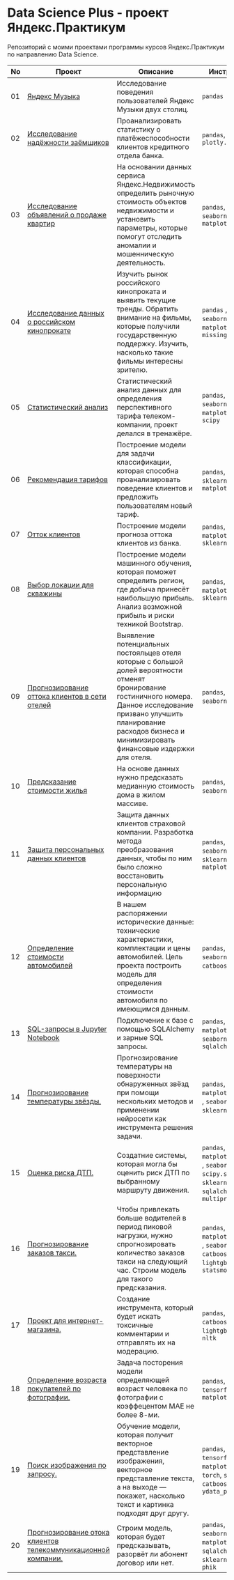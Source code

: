 # Data Science Plus - проект Яндекс.Практикум
Репозиторий с моими проектами программы курсов Яндекс.Практикум по направлению Data Science.

|No |Проект            |Описание                                      |Инструменты
|---                   |---                       |---                |---
|01|[Яндекс Музыка](https://github.com/okhko/ds/blob/main/01_yandex_music/yandex_music.ipynb)           |Исследование поведения пользователей Яндекс Музыки двух столиц. | `pandas`
|02|[Исследование надёжности заёмщиков](https://github.com/okhko/ds/blob/main/02_borrowers/02_borrowers.ipynb)            |Проанализировать статистику о платёжеспособности клиентов кредитного отдела банка.     | `pandas`, `seaborn`, `plotly.express`
|03|[Исследование объявлений о продаже квартир](https://github.com/okhko/ds/blob/main/03_real_estate/03_real_estate.ipynb)    |На основании данных сервиса Яндекс.Недвижимость определить рыночную стоимость объектов недвижимости и установить параметры, которые помогут отследить аномалии и мошенническую деятельность.     | `pandas`, `numpy`, `seaborn`, `matplotlib`
|04|[Исследование данных о российском кинопрокате](https://github.com/okhko/ds/blob/main/04_movies/04_movies.ipynb) |Изучить рынок российского кинопроката и выявить текущие тренды. Обратить внимание на фильмы, которые получили государственную поддержку. Изучить, насколько такие фильмы интересны зрителю.     | `pandas` , `numpy`, `seaborn`, `matplotlib`, `missingno`
|05|[Статистический анализ](https://github.com/okhko/ds/blob/main/05_stat_analysis/05_stat_analysis.ipynb)           |Статистический анализ данных для определения перспективного тарифа телеком-компании, проект делался в тренажёре.     |`pandas`, `numpy`, `seaborn`, `matplotlib.pyplot`, `scipy`
|06   |[Рекомендация тарифов](https://github.com/okhko/ds/blob/main/06_mobile_tariffs/06_mobile_tariffs.ipynb)            |Построение модели для задачи классификации, которая способна проанализировать поведение клиентов и предложить пользователям новый тариф.    |`pandas`, `numpy`, `sklearn`, `seaborn`, `matplotlib`
|07      |[Отток клиентов](https://github.com/okhko/ds/blob/main/07_churn/07_churn.ipynb)           |Построение модели прогноза оттока клиентов из банка.    | `pandas`, `matplotlib`, `sklearn`
|08         |[Выбор локации для скважины](https://github.com/okhko/ds/blob/main/08_oil_derrick/08_oil_derrick.ipynb)             |Построение модели машинного обучения, которая поможет определить регион, где добыча принесёт наибольшую прибыль. Анализ возможной прибыль и риски техникой Bootstrap.     |`pandas`, `numpy`, `matplotlib`, `sklearn`
|09      |[Прогнозирование оттока клиентов в сети отелей](https://github.com/okhko/ds/blob/main/09_hotel/09_hotel.ipynb)           |Выявление потенциальных постояльцев отеля которые с большой долей вероятности отменят бронирование гостиничного номера. Данное исследование призвано улучшить планирование расходов бизнеса и минимизировать финансовые издержки для отеля.     | `pandas`, `numpy`, `seaborn`, `sklearn`
|10      |[Предсказание стоимости жилья](https://github.com/okhko/ds/blob/main/10_Real_estate/10_real_estate.ipynb)           |На основе данных нужно предсказать медианную стоимость дома в жилом массиве.     | `pandas`, `numpy`, `seaborn`, `pyspark`
|11      |[Защита персональных данных клиентов](https://github.com/okhko/ds/blob/main/11_Personal_data/11_personal_data.ipynb)           |Защита данных клиентов страховой компании. Разработка метода преобразования данных, чтобы по ним было сложно восстановить персональную информацию     | `pandas`, `numpy`, `seaborn`, `scipy`, `sklearn`, `matplotlib`
|12      |[Определение стоимости автомобилей](https://github.com/okhko/ds/blob/main/12_Car_Price_Estimation/12_car_price_estimation.ipynb)           |В нашем распоряжении исторические данные: технические характеристики, комплектации и цены автомобилей. Цель проекта построить модель для определения стоимости автомобиля по имеющимся данным.    | `pandas`, `numpy`, `seaborn`, `sklearn`, `catboost`, `lightgbm`
|13      |[SQL-запросы в Jupyter Notebook](https://github.com/okhko/ds/blob/main/13_sql/13_sql.ipynb)           |Подключение к базе с помощью SQLAlchemy и зарные SQL запросы.   | `pandas`, `matplotlib`, `seaborn`, `sqlalchemy`
|14      |[Прогнозирование температуры звёзды.](https://github.com/okhko/ds/blob/main/14_star_temperature/14_star_temperature.ipynb)           |Прогнозирование температуры на поверхности обнаруженных звёзд при помощи нескольких методов и применении нейросети как инструмента решения задачи.   | `pandas`, `matplotlib`, `numpy `, `seaborn`, `math`, `sklearn`, `torch`
|15      |[Оценка риска ДТП.](https://github.com/okhko/ds/blob/main/15_car_crash/15_car_crash.ipynb)           |Создатние системы, которая могла бы оценить риск ДТП по выбранному маршруту движения.   | `pandas`, `matplotlib`, `numpy `, `seaborn`, `scipy.stats`, `sklearn`, `sqlalchemy`, `multiprocessing`
|16      |[Прогнозирование заказов такси.](https://github.com/okhko/ds/blob/main/16_taxi_order/16_taxi_order.ipynb)           |Чтобы привлекать больше водителей в период пиковой нагрузки, нужно спрогнозировать количество заказов такси на следующий час. Строим модель для такого предсказания.   | `pandas`, `matplotlib`, `numpy `, `seaborn`, `catboost`, `sklearn`, `lightgbm`, `statsmodels`
|17      |[Проект для интернет-магазина.](https://github.com/okhko/ds/blob/main/17_wikishop/17_wikishop.ipynb)           | Создание инструмента, который будет искать токсичные комментарии и отправлять их на модерацию.   | `pandas`, `numpy `, `catboost`, `sklearn`, `lightgbm`, `tqdm`, `nltk`
|18      |[Определение возраста покупателей по фотографии.](https://github.com/okhko/ds/blob/main/18_customers_age/18_customers_age.ipynb)           | Задача посторения модели определяющей возраст человека по фотографии с коэффецентом MAE не более 8-ми.   | `pandas`, `tensorflow`, `matplotlib`
|19      |[Поиск изображения по запросу.](https://github.com/okhko/ds/blob/main/19_image_search/19_image_search.ipynb)           | Обучение модели, которая получит векторное представление изображения, векторное представление текста, а на выходе — покажет, насколько текст и картинка подходят друг другу.   | `pandas`, `numpy `, `tensorflow`, `matplotlib`, `PIL`, `torch`, `sklearn`, `catboost`, `ydata_profiling`
|20      |[Прогнозирование отока клиентов телекоммуникационной компании.](https://github.com/okhko/ds/blob/main/20_telecom_churn/20_telecom_churn.ipynb)           | Строим модель, которая будет предсказывать, разорвёт ли абонент договор или нет.   | `pandas`, `numpy `, `seaborne`, `matplotlib`, `sqlalchemy`, `torch`, `sklearn`, `catboost`, `phik`
